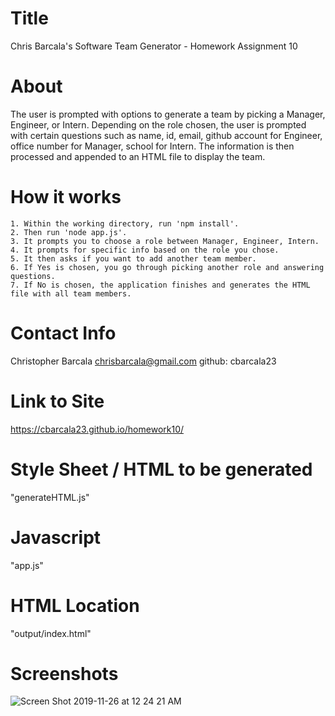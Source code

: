 # Title
Chris Barcala's Software Team Generator - Homework Assignment 10

# About
The user is prompted with options to generate a team by picking a Manager, Engineer, or Intern. Depending on the role chosen, the user is prompted with certain questions such as name, id, email, github account for Engineer, office number for Manager, school for Intern. The information is then processed and appended to an HTML file to display the team.  

# How it works
    1. Within the working directory, run 'npm install'.
    2. Then run 'node app.js'.
    3. It prompts you to choose a role between Manager, Engineer, Intern.
    4. It prompts for specific info based on the role you chose.
    5. It then asks if you want to add another team member.
    6. If Yes is chosen, you go through picking another role and answering questions.
    7. If No is chosen, the application finishes and generates the HTML file with all team members.

# Contact Info
Christopher Barcala
chrisbarcala@gmail.com
github: cbarcala23

# Link to Site
https://cbarcala23.github.io/homework10/

# Style Sheet / HTML to be generated
"generateHTML.js"

# Javascript
"app.js"

# HTML Location
"output/index.html"

# Screenshots
![Screen Shot 2019-11-26 at 12 24 21 AM](https://user-images.githubusercontent.com/54015205/69611699-3afeee80-0fe3-11ea-8006-101057c57585.png)
